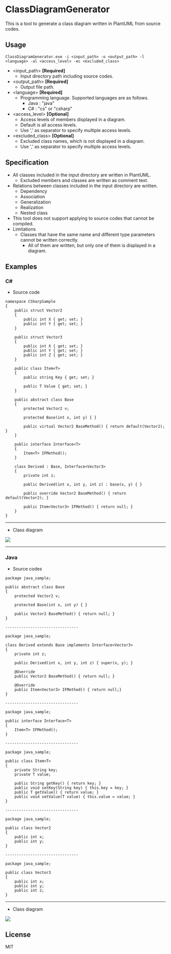 # ClassDiagramGenerator

This is a tool to generate a class diagram written in PlantUML from source codes.

## Usage

```
ClassDiagramGenerator.exe -i <input_path> -o <output_path> -l <language> -al <access_level> -ec <excluded_class>
```

* \<input_path\> **[Required]**
    * Input directory path including source codes.
* \<output_path\> **[Required]**
    * Output file path.
* \<language\> **[Required]**
    * Programming language. Supported languages are as follows.
        * Java : "java"
        * C# : "cs" or "csharp"
* \<access_level\> **[Optional]**
    * Access levels of members displayed in a diagram.
    * Default is all access levels.
    * Use ',' as separator to specify multiple access levels.
* \<excluded_class\> **[Optional]**
    * Excluded class names, which is not displayed in a diagram.
    * Use ',' as separator to specify multiple access levels.

## Specification

* All classes included in the input directory are written in PlantUML.
    * Excluded members and classes are written as comment text.
* Relations between classes included in the input directory are written.
    * Dependency
    * Association
    * Generalization
    * Realization
    * Nested class
* This tool does not support applying to source codes that cannot be compiled.
* Limitations
    * Classes that have the same name and different type parameters cannot be written correctly.
        * All of them are written, but only one of them is displayed in a diagram.

## Examples

### C#

* Source code

```
namespace CSharpSample
{
	public struct Vector2
	{
		public int X { get; set; }
		public int Y { get; set; }
	}

	public struct Vector3
	{
		public int X { get; set; }
		public int Y { get; set; }
		public int Z { get; set; }
	}

	public class Item<T>
	{
		public string Key { get; set; }

		public T Value { get; set; }
	}

	public abstract class Base
	{
		protected Vector2 v;

		protected Base(int x, int y) { }

		public virtual Vector2 BaseMethod() { return default(Vector2); }
	}

	public interface Interface<T>
	{
		Item<T> IFMethod();
	}

	class Derived : Base, Interface<Vector3>
	{
		private int z;

		public Derived(int x, int y, int z) : base(x, y) { }

		public override Vector2 BaseMethod() { return default(Vector2); }

		public Item<Vector3> IFMethod() { return null; }
	}
}
```

--------

* Class diagram

![](./README/cs_sample.png)


--------

### Java

* Source codes

```
package java_sample;

public abstract class Base
{
	protected Vector2 v;
	
	protected Base(int x, int y) { }
	
	public Vector2 BaseMethod() { return null; }
}

--------------------------------

package java_sample;

class Derived extends Base implements Interface<Vector3>
{
	private int z;
	
	public Derived(int x, int y, int z) { super(x, y); }
	
	@Override
	public Vector2 BaseMethod() { return null; }
	
	@Override
	public Item<Vector3> IFMethod() { return null;}
}

--------------------------------

package java_sample;

public interface Interface<T>
{
	Item<T> IFMethod();
}

--------------------------------

package java_sample;

public class Item<T>
{
	private String key;
	private T value;
	
	public String getKey() { return key; }
	public void setKey(String key) { this.key = key; }
	public T getValue() { return value; }
	public void setValue(T value) { this.value = value; }
}

--------------------------------

package java_sample;

public class Vector2
{
	public int x;
	public int y;
}

--------------------------------

package java_sample;

public class Vector3
{
	public int x;
	public int y;
	public int z;
}
```

--------

* Class diagram

![](./README/java_sample.png)


## License

MIT
